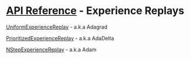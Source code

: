 # [API Reference](../API.md) - Experience Replays

[UniformExperienceReplay](ExperienceReplays/UniformExperienceReplay.md) - a.k.a Adagrad

[PrioritizedExperienceReplay](ExperienceReplays/PrioritizedExperienceReplay.md) - a.k.a AdaDelta

[NStepExperienceReplay](ExperienceReplays/NStepExperienceReplay.md) - a.k.a Adam
